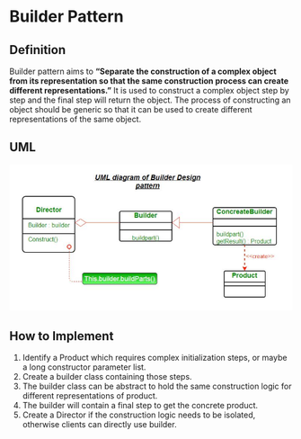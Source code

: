 # Builder Pattern

## Definition

Builder pattern aims to **“Separate the construction of a complex object from its representation so that the same construction process can create different representations.”** It is used to construct a complex object step by step and the final step will return the object. The process of constructing an object should be generic so that it can be used to create different representations of the same object.

## UML

![UML of Builder](uml.jpg)

## How to Implement

1. Identify a Product which requires complex initialization steps, or maybe a long constructor parameter list.
2. Create a builder class containing those steps.
3. The builder class can be abstract to hold the same construction logic for different representations of product.
4. The builder will contain a final step to get the concrete product.
5. Create a Director if the construction logic needs to be isolated, otherwise clients can directly use builder.
